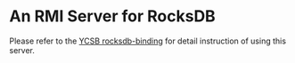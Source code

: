 # An RMI Server for RocksDB

Please refer to the [YCSB rocksdb-binding](https://github.com/ljishen/YCSB.old/tree/remote-rocksdb/rocksdb) for detail instruction of using this server.
